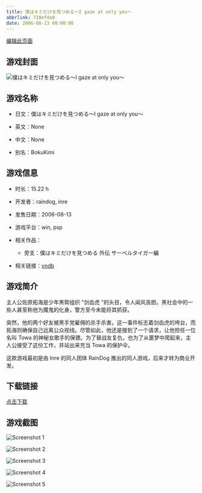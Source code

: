 ```yaml
---
title: 僕はキミだけを見つめる～I gaze at only you～
abbrlink: 710efda0
date: 2006-08-13 00:00:00
---
```

[编辑此页面](https://github.com/ACG-3/ADV3-source/blob/main/source/_posts/games/%E5%83%95%E3%81%AF%E3%82%AD%E3%83%9F%E3%81%A0%E3%81%91%E3%82%92%E8%A6%8B%E3%81%A4%E3%82%81%E3%82%8B%EF%BD%9EI%20gaze%20at%20only%20you%EF%BD%9E.md)

## 游戏封面

![僕はキミだけを見つめる～I gaze at only you～](https://pan.timero.xyz/d/onedrive/img_lib_001/%E5%83%95%E3%81%AF%E3%82%AD%E3%83%9F%E3%81%A0%E3%81%91%E3%82%92%E8%A6%8B%E3%81%A4%E3%82%81%E3%82%8B%EF%BD%9EI%20gaze%20at%20only%20you%EF%BD%9E_cover.avif)


## 游戏名称

- 日文：僕はキミだけを見つめる～I gaze at only you～
- 英文：None
- 中文：None

- 别名：BokuKimi


## 游戏信息

- 时长：15.22 h
- 开发者：raindog, inre
- 发售日期：2006-08-13
- 游戏平台：win, psp
- 相关作品：
   - 旁支：僕はキミだけを見つめる 外伝 サーベルタイガー編

- 相关链接：[vndb](https://vndb.org/v9736)


## 游戏简介

主人公佐原拓海是少年黑帮组织 "剑齿虎 "的头目，令人闻风丧胆。黑社会中的一些人甚至称他为魔鬼的化身，警方至今未能将其抓获。

突然，他的两个好友被黑手党雇佣的杀手杀害。这一事件标志着剑齿虎的垮台，而拓海则确保自己远离公众视线。尽管如此，他还是接到了一个请求，让他担任一位名叫 Towa 的神秘女歌手的保镖。为了替战友复仇，也为了从噩梦中爬起来，主人公接受了这份工作，并站出来充当 Towa 的保护伞。



这款游戏最初是由 Inre 的同人团体 RainDog 推出的同人游戏，后来才转为商业开发。


## 下载链接

[点击下载](https://pan.timero.xyz/onedrive/adv_lib_001/%E5%83%95%E3%81%AF%E3%82%AD%E3%83%9F%E3%81%A0%E3%81%91%E3%82%92%E8%A6%8B%E3%81%A4%E3%82%81%E3%82%8B%EF%BD%9EI%20gaze%20at%20only%20you%EF%BD%9E)


## 游戏截图


![Screenshot 1](https://pan.timero.xyz/d/onedrive/img_lib_001/%E5%83%95%E3%81%AF%E3%82%AD%E3%83%9F%E3%81%A0%E3%81%91%E3%82%92%E8%A6%8B%E3%81%A4%E3%82%81%E3%82%8B%EF%BD%9EI%20gaze%20at%20only%20you%EF%BD%9E_Screenshot_1.avif)

![Screenshot 2](https://pan.timero.xyz/d/onedrive/img_lib_001/%E5%83%95%E3%81%AF%E3%82%AD%E3%83%9F%E3%81%A0%E3%81%91%E3%82%92%E8%A6%8B%E3%81%A4%E3%82%81%E3%82%8B%EF%BD%9EI%20gaze%20at%20only%20you%EF%BD%9E_Screenshot_2.avif)

![Screenshot 3](https://pan.timero.xyz/d/onedrive/img_lib_001/%E5%83%95%E3%81%AF%E3%82%AD%E3%83%9F%E3%81%A0%E3%81%91%E3%82%92%E8%A6%8B%E3%81%A4%E3%82%81%E3%82%8B%EF%BD%9EI%20gaze%20at%20only%20you%EF%BD%9E_Screenshot_3.avif)

![Screenshot 4](https://pan.timero.xyz/d/onedrive/img_lib_001/%E5%83%95%E3%81%AF%E3%82%AD%E3%83%9F%E3%81%A0%E3%81%91%E3%82%92%E8%A6%8B%E3%81%A4%E3%82%81%E3%82%8B%EF%BD%9EI%20gaze%20at%20only%20you%EF%BD%9E_Screenshot_4.avif)

![Screenshot 5](https://pan.timero.xyz/d/onedrive/img_lib_001/%E5%83%95%E3%81%AF%E3%82%AD%E3%83%9F%E3%81%A0%E3%81%91%E3%82%92%E8%A6%8B%E3%81%A4%E3%82%81%E3%82%8B%EF%BD%9EI%20gaze%20at%20only%20you%EF%BD%9E_Screenshot_5.avif)

